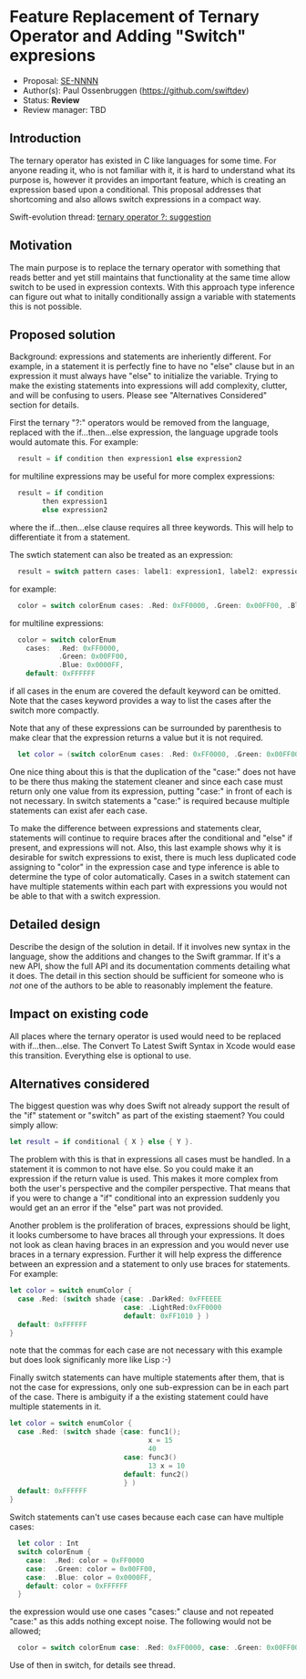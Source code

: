 # Feature Replacement of Ternary Operator and Adding "Switch" expresions 

* Proposal: [SE-NNNN](https://github.com/apple/swift-evolution/blob/master/proposals/NNNN-name.md)
* Author(s): Paul Ossenbruggen (https://github.com/swiftdev)
* Status: **Review**
* Review manager: TBD

## Introduction

The ternary operator has existed in C like languages for some time. For anyone reading it, who is not familiar with it, it is hard to understand what its purpose is, however it provides an important feature, which is creating an expression based upon a conditional. This proposal addresses that shortcoming and also allows switch expressions in a compact way.   

Swift-evolution thread: [ternary operator ?: suggestion ](https://lists.swift.org/pipermail/swift-evolution/Week-of-Mon-20151207/000810.html)

## Motivation

The main purpose is to replace the ternary operator with something that reads better and yet still maintains that functionality at the same time allow switch to be used in expression contexts. With this approach type inference can figure out what to initally conditionally assign a variable with statements this is not possible. 

## Proposed solution

Background: expressions and statements are inheriently different. For example, in a statement it is perfectly fine to have no "else" clause but in an expression it must always have "else" to initialize the variable. Trying to make the existing statements into expressions will add complexity, clutter, and will be confusing to users. Please see "Alternatives Considered" section for details. 

First the ternary "?:" operators would be removed from the language, replaced with the if...then...else expression, the language upgrade tools would automate this. For example:

``` swift
  result = if condition then expression1 else expression2 
```  

for multiline expressions may be useful for more complex expressions:

``` swift
  result = if condition 
        then expression1 
        else expression2
```
where the if...then...else clause requires all three keywords. This will help to differentiate it from a statement. 

The swtich statement can also be treated as an expression: 

``` swift
  result = switch pattern cases: label1: expression1, label2: expression2, ... labelN: expressionN , default: expressionD  
```

for example:

``` swift
  color = switch colorEnum cases: .Red: 0xFF0000, .Green: 0x00FF00, .Blue: 0x0000FF, default: 0xFFFFFF  
```

for multiline expressions:

``` swift
  color = switch colorEnum 
    cases:  .Red: 0xFF0000, 
            .Green: 0x00FF00, 
            .Blue: 0x0000FF,
    default: 0xFFFFFF  
```

if all cases in the enum are covered the default keyword can be omitted. Note that the cases keyword provides a way to list the cases after the switch more compactly. 

Note that any of these expressions can be surrounded by parenthesis to make clear that the expression returns a value but it is not required. 

``` swift
  let color = (switch colorEnum cases: .Red: 0xFF0000, .Green: 0x00FF00, .Blue: 0x0000FF, default: 0xFFFFFF)  
```

One nice thing about this is that the duplication of the "case:" does not have to be there thus making the statement cleaner and since each case must return only one value from its expression, putting "case:" in front of each is not necessary. In switch statements a "case:" is required because multiple statements can exist afer each case.  

To make the difference between expressions and statements clear, statements will continue to require braces after the conditional and "else" if present, and expressions will not. Also, this last example shows why it is desirable for switch expressions to exist, there is much less duplicated code assigning to "color" in the expression case and type inference is able to determine the type of color automatically. Cases in a switch statement can have multiple statements within each part with expressions you would not be able to that with a switch expression. 

## Detailed design

Describe the design of the solution in detail. If it involves new
syntax in the language, show the additions and changes to the Swift
grammar. If it's a new API, show the full API and its documentation
comments detailing what it does. The detail in this section should be
sufficient for someone who is *not* one of the authors to be able to
reasonably implement the feature.

## Impact on existing code

All places where the ternary operator is used would need to be replaced with if...then...else. The Convert To Latest Swift Syntax in Xcode would ease this transition. Everything else is optional to use. 

## Alternatives considered

The biggest question was why does Swift not already support the result of the "if" statement or "switch" as part of the existing staement? You could simply allow:

``` swift
let result = if conditional { X } else { Y }. 
```

The problem with this is that in expressions all cases must be handled. In a statement it is common to not have else. So you could make it an expression if the return value is used. This makes it more complex from both the user's perspective and the compiler perspective. That means that if you were to change a "if" conditional into an expression suddenly you would get an an error if the "else" part was not provided. 

Another problem is the proliferation of braces, expressions should be light, it looks cumbersome to have braces all through your expressions. It does not look as clean having braces in an expression and you would never use braces in a ternary expression. Further it will help express the difference between an expression and a statement to only use braces for statements. For example:

``` swift
let color = switch enumColor {
  case .Red: (switch shade {case: .DarkRed: 0xFFEEEE
                            case: .LightRed:0xFF0000
                            default: 0xFF1010 } )
  default: 0xFFFFFF
}
```

note that the commas for each case are not necessary with this example but does look significanly more like Lisp :-)

Finally switch statements can have multiple statements after them, that is not the case for expressions, only one sub-expression can be in each part of the case. There is ambiguity if a the existing statement could have multiple statements in it. 

``` swift
let color = switch enumColor {
  case .Red: (switch shade {case: func1(); 
                                  x = 15 
                                  40 
                            case: func3() 
                                  13 x = 10
                            default: func2()
                            } )
  default: 0xFFFFFF
}
```

Switch statements can't use cases because each case can have multiple cases: 

``` swift
  let color : Int
  switch colorEnum { 
    case:  .Red: color = 0xFF0000
    case:  .Green: color = 0x00FF00,
    case:  .Blue: color = 0x0000FF,
    default: color = 0xFFFFFF
  }
```

the expression would use one cases "cases:" clause and not repeated "case:" as this adds nothing except noise. The following would not be allowed;   

``` swift
  color = switch colorEnum case: .Red: 0xFF0000, case: .Green: 0x00FF00, case: .Blue: 0x0000FF, default: 0xFFFFFF  
```

Use of then in switch, for details see thread. 



